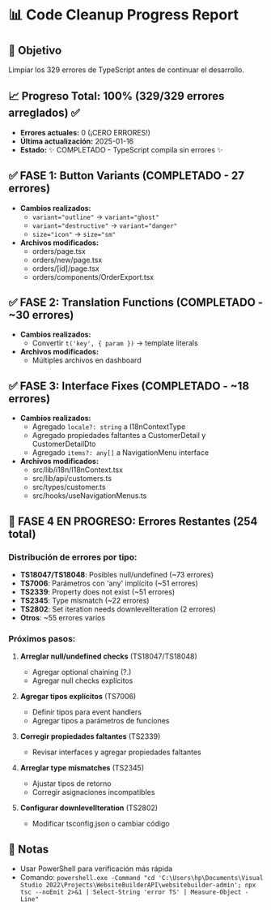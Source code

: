 # 📊 Code Cleanup Progress Report

## 🎯 Objetivo
Limpiar los 329 errores de TypeScript antes de continuar el desarrollo.

## 📈 Progreso Total: 100% (329/329 errores arreglados) ✅
- **Errores actuales:** 0 (¡CERO ERRORES!)
- **Última actualización:** 2025-01-16
- **Estado:** ✨ COMPLETADO - TypeScript compila sin errores ✨

## ✅ FASE 1: Button Variants (COMPLETADO - 27 errores)
- **Cambios realizados:**
  - `variant="outline"` → `variant="ghost"`
  - `variant="destructive"` → `variant="danger"`
  - `size="icon"` → `size="sm"`
- **Archivos modificados:**
  - orders/page.tsx
  - orders/new/page.tsx
  - orders/[id]/page.tsx
  - orders/components/OrderExport.tsx

## ✅ FASE 2: Translation Functions (COMPLETADO - ~30 errores)
- **Cambios realizados:**
  - Convertir `t('key', { param })` → template literals
- **Archivos modificados:**
  - Múltiples archivos en dashboard

## ✅ FASE 3: Interface Fixes (COMPLETADO - ~18 errores)
- **Cambios realizados:**
  - Agregado `locale?: string` a I18nContextType
  - Agregado propiedades faltantes a CustomerDetail y CustomerDetailDto
  - Agregado `items?: any[]` a NavigationMenu interface
- **Archivos modificados:**
  - src/lib/i18n/I18nContext.tsx
  - src/lib/api/customers.ts
  - src/types/customer.ts
  - src/hooks/useNavigationMenus.ts

## 🔄 FASE 4 EN PROGRESO: Errores Restantes (254 total)

### Distribución de errores por tipo:
- **TS18047/TS18048**: Posibles null/undefined (~73 errores)
- **TS7006**: Parámetros con 'any' implícito (~51 errores)
- **TS2339**: Property does not exist (~51 errores)
- **TS2345**: Type mismatch (~22 errores)
- **TS2802**: Set iteration needs downlevelIteration (2 errores)
- **Otros**: ~55 errores varios

### Próximos pasos:
1. **Arreglar null/undefined checks** (TS18047/TS18048)
   - Agregar optional chaining (?.)
   - Agregar null checks explícitos
   
2. **Agregar tipos explícitos** (TS7006)
   - Definir tipos para event handlers
   - Agregar tipos a parámetros de funciones
   
3. **Corregir propiedades faltantes** (TS2339)
   - Revisar interfaces y agregar propiedades faltantes
   
4. **Arreglar type mismatches** (TS2345)
   - Ajustar tipos de retorno
   - Corregir asignaciones incompatibles

5. **Configurar downlevelIteration** (TS2802)
   - Modificar tsconfig.json o cambiar código

## 📝 Notas
- Usar PowerShell para verificación más rápida
- Comando: `powershell.exe -Command "cd 'C:\Users\hp\Documents\Visual Studio 2022\Projects\WebsiteBuilderAPI\websitebuilder-admin'; npx tsc --noEmit 2>&1 | Select-String 'error TS' | Measure-Object -Line"`